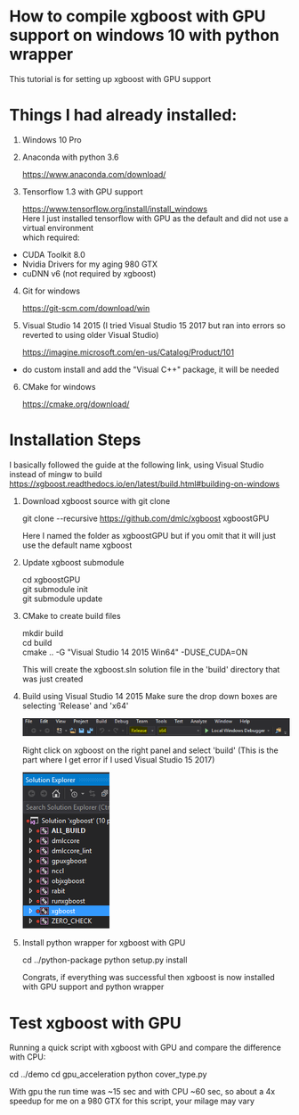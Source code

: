 # How to compile xgboost with GPU support on windows 10 with python wrapper

This tutorial is for setting up xgboost with GPU support

# Things I had already installed:

1. Windows 10 Pro

2. Anaconda with python 3.6

   https://www.anaconda.com/download/  

3. Tensorflow 1.3 with GPU support

   https://www.tensorflow.org/install/install_windows  
   Here I just installed tensorflow with GPU as the default and did not use a virtual environment  
   which required:  
  * CUDA Toolkit 8.0
  * Nvidia Drivers for my aging 980 GTX
  * cuDNN v6 (not required by xgboost)
  
4. Git for windows

   https://git-scm.com/download/win  

5. Visual Studio 14 2015 (I tried Visual Studio 15 2017 but ran into errors so reverted to using older Visual Studio)

   https://imagine.microsoft.com/en-us/Catalog/Product/101  
  * do custom install and add the "Visual C++" package, it will be needed
  
6. CMake for windows

   https://cmake.org/download/  

# Installation Steps
I basically followed the guide at the following link, using Visual Studio instead of mingw to build
https://xgboost.readthedocs.io/en/latest/build.html#building-on-windows

1. Download xgboost source with git clone

   git clone --recursive https://github.com/dmlc/xgboost xgboostGPU  

   Here I named the folder as xgboostGPU but if you omit that it will just use the default name xgboost  
   
2. Update xgboost submodule

   cd xgboostGPU  
   git submodule init  
   git submodule update  

3. CMake to create build files

   mkdir build  
   cd build  
   cmake .. -G "Visual Studio 14 2015 Win64" -DUSE_CUDA=ON  
   
   This will create the xgboost.sln solution file in the 'build' directory that was just created

4. Build using Visual Studio 14 2015
   Make sure the drop down boxes are selecting 'Release' and 'x64'

   ![alt text](/VS2015_1.PNG?raw=true "Visual Studio 2015 screen capture 1")  
   
   Right click on xgboost on the right panel and select 'build' (This is the part where I get error if I used Visual Studio 15 2017)
   
   ![alt text](/VS2015_2.PNG?raw=true "Visual Studio 2015 screen capture 2")  
   
5. Install python wrapper for xgboost with GPU
   
   cd ../python-package
   python setup.py install
   
   Congrats, if everything was successful then xgboost is now installed with GPU support and python wrapper
   
# Test xgboost with GPU
Running a quick script with xgboost with GPU and compare the difference with CPU:

   cd ../demo
   cd gpu_acceleration
   python cover_type.py
   
With gpu the run time was ~15 sec and with CPU ~60 sec, so about a 4x speedup for me on a 980 GTX for this script, your milage may vary
